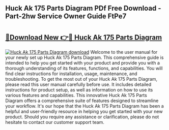 ## Huck Ak 175 Parts Diagram PDf Free Download - Part-2hw Service Owner Guide FtPe7

# <h2><a href="http://dfo7st.blite.top/?on=Huck+Ak+175+Parts+Diagram">🔗Download New 👉🔴 Huck Ak 175 Parts Diagram</a></h2>

[![Huck Ak 175 Parts Diagram download](https://i.imgur.com/lujVjoI.png)](http://dfo7st.blite.top/?on=Huck+Ak+175+Parts+Diagram)
Welcome to the user manual for your newly set up Huck Ak 175 Parts Diagram. This comprehensive guide is intended to help you get started with your product and provide you with a thorough understanding of its features, functions, and capabilities. You will find clear instructions for installation, usage, maintenance, and troubleshooting. To get the most out of your Huck Ak 175 Parts Diagram, please read this user manual carefully before use. It includes detailed instructions for product setup, as well as information on how to use its various features and capabilities. This innovative Huck Ak 175 Parts Diagram offers a comprehensive suite of features designed to streamline your workflow. It's our hope that the Huck Ak 175 Parts Diagram has been a helpful and user-friendly resource in helping you get started with your new product. Should you require any assistance or clarification, please do not hesitate to contact our customer support team.
